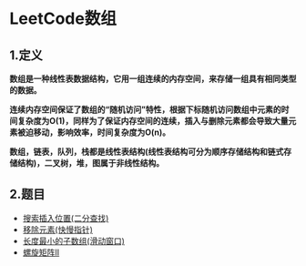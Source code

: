 # LeetCode数组
## 1.定义
**数组是一种线性表数据结构，它用一组连续的内存空间，来存储一组具有相同类型的数据。**

**连续内存空间保证了数组的“随机访问”特性，根据下标随机访问数组中元素的时间复杂度为O(1)，同样为了保证内存空间的连续，插入与删除元素都会导致大量元素被迫移动，影响效率，时间复杂度为O(n)。**

**数组，链表，队列，栈都是线性表结构(线性表结构可分为顺序存储结构和链式存储结构)，二叉树，堆，图属于非线性结构。**

## 2.题目
* [搜索插入位置(二分查找)](搜索插入位置.md)
* [移除元素(快慢指针)](移除元素.md)
* [长度最小的子数组(滑动窗口)](长度最小的子数组.md)
* [螺旋矩阵II](螺旋矩阵2.md)

<!--
1. [两数之和](两数之和.md)
2. [删除排序数组中的重复项](删除排序数组中的重复项.md)
3. [移除元素](移除元素.md)
4. [搜索插入位置](搜索插入位置.md)
5. [最大子序和](最大子序和.md)
6. [加一](加一.md)
7. [合并两个有序数组](合并两个有序数组.md)
8. [杨辉三角](杨辉三角.md)
9. [杨辉三角 II](杨辉三角II.md)
10. [买卖股票的最佳时机](买卖股票的最佳时机.md)
11. [买卖股票的最佳时机II](买卖股票的最佳时机II.md)
12. [两数之和II-输入有序数组](两数之和II.md)
13. [多数元素](多数元素.md)
14. [旋转数组](旋转数组.md)
15. [存在重复元素](存在重复元素.md)
16. [存在重复元素II](存在重复元素II.md)
17. [缺失数字](缺失数字.md)
18. [移动零](移动零.md)
19. [第三大的数](第三大的数.md)
20. [找到所有数组中消失的数字](找到所有数组中消失的数字.md)
21. [最大连续1的个数](最大连续1的个数.md)
22. [斐波那契数](斐波那契数.md)
23. [数组中的K-diff数对（逆向思维）](数组中的K-diff数对.md)
24. [数组拆分I](数组拆分I.md)
25. [重塑矩阵](重塑矩阵.md)
26. [最短无序连续子数组](最短无序连续子数组.md)
27. [种花问题](种花问题.md)
28. [三个数的最大乘积](三个数的最大乘积.md)
29. [子数组最大平均数I](子数组最大平均数I.md)
30. [图片平滑器](图片平滑器.md)
31. [非递减数列](非递减数列.md)
32. [最长连续递增序列](最长连续递增序列.md)
33. [数组的度](数组的度.md)
34. [1比特与2比特字符](1比特与2比特字符.md)
35. [寻找数组的中心索引](寻找数组的中心索引.md)
36. [至少是其他数字两倍的最大数](至少是其他数字两倍的最大数.md)
37. [托普利茨矩阵](托普利茨矩阵.md)
38. [较大分组的位置](较大分组的位置.md)
39. [翻转图像](翻转图像.md)
40. [矩阵中的幻方](矩阵中的幻方.md)
41. [转置矩阵](转置矩阵.md)
42. [单调数列](单调数列.md)
-->
